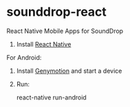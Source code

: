 # sounddrop-react
React Native Mobile Apps for SoundDrop

1. Install [React Native](http://facebook.github.io/react-native/docs/getting-started.html)

For Android:

1. Install [Genymotion](https://www.genymotion.com) and start a device
1. Run:

    react-native run-android
